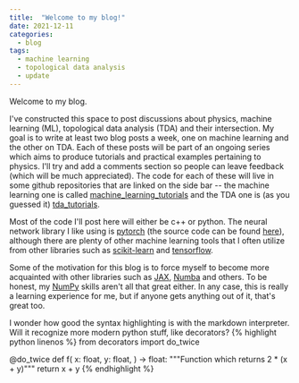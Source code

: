 ```yaml
---
title:  "Welcome to my blog!"
date: 2021-12-11
categories:
  - blog
tags:
  - machine learning
  - topological data analysis
  - update
---
```


Welcome to my blog.

I've constructed this space to post discussions about physics, machine learning (ML), topological data analysis (TDA) and their intersection.  My goal is to write at least two blog posts a week, one on machine learning and the other on TDA.  Each of these posts will be part of an ongoing series which aims to produce tutorials and practical examples pertaining to physics.  I'll try and add a comments section so people can leave feedback (which will be much appreciated).  The code for each of these will live in some github repositories that are linked on the side bar -- the machine learning one is called [machine_learning_tutorials](https://github.com/infophysics/machine_learning_tutorials) and the TDA one is (as you guessed it) [tda_tutorials](https://github.com/infophysics/tda_tutorials).

Most of the code I'll post here will either be c++ or python.  The neural network library I like using
is [pytorch](https://pytorch.org/) (the source code can be found [here](https://github.com/pytorch/pytorch)),
although there are plenty of other machine learning tools that I often utilize from other libraries such 
as [scikit-learn](https://scikit-learn.org/stable/) and [tensorflow](https://www.tensorflow.org/).

Some of the motivation for this blog is to force myself to become more acquainted with other libraries
such as [JAX](https://github.com/google/jax), [Numba](https://numba.pydata.org/) and others.  To be
honest, my [NumPy](https://numpy.org/) skills aren't all that great either.  In any case, this
is really a learning experience for me, but if anyone gets anything out of it, that's great too.

I wonder how good the syntax highlighting is with the markdown interpreter.  Will it recognize more 
modern python stuff, like decorators?
{% highlight python linenos %}
from decorators import do_twice

@do_twice
def f(
    x:  float,
    y:  float,
) -> float:
    """Function which returns 2 * (x + y)"""
    return x + y
{% endhighlight %}

